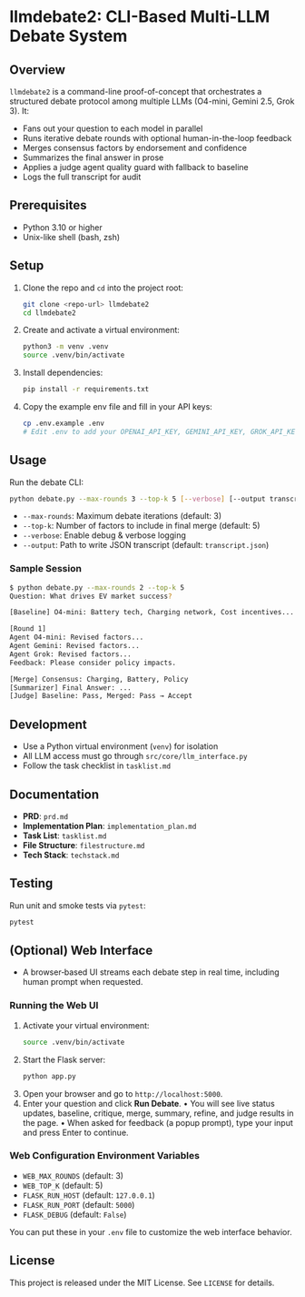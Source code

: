 # llmdebate2: CLI-Based Multi-LLM Debate System

## Overview
`llmdebate2` is a command-line proof-of-concept that orchestrates a structured debate protocol among multiple LLMs (O4-mini, Gemini 2.5, Grok 3). It:

- Fans out your question to each model in parallel
- Runs iterative debate rounds with optional human-in-the-loop feedback
- Merges consensus factors by endorsement and confidence
- Summarizes the final answer in prose
- Applies a judge agent quality guard with fallback to baseline
- Logs the full transcript for audit

## Prerequisites
- Python 3.10 or higher
- Unix-like shell (bash, zsh)

## Setup
1. Clone the repo and `cd` into the project root:
   ```bash
   git clone <repo-url> llmdebate2
   cd llmdebate2
   ```
2. Create and activate a virtual environment:
   ```bash
   python3 -m venv .venv
   source .venv/bin/activate
   ```
3. Install dependencies:
   ```bash
   pip install -r requirements.txt
   ```
4. Copy the example env file and fill in your API keys:
   ```bash
   cp .env.example .env
   # Edit .env to add your OPENAI_API_KEY, GEMINI_API_KEY, GROK_API_KEY, etc.
   ```

## Usage
Run the debate CLI:
```bash
python debate.py --max-rounds 3 --top-k 5 [--verbose] [--output transcript.json]
```
- `--max-rounds`: Maximum debate iterations (default: 3)
- `--top-k`: Number of factors to include in final merge (default: 5)
- `--verbose`: Enable debug & verbose logging
- `--output`: Path to write JSON transcript (default: `transcript.json`)

### Sample Session
```bash
$ python debate.py --max-rounds 2 --top-k 5
Question: What drives EV market success?

[Baseline] O4-mini: Battery tech, Charging network, Cost incentives...

[Round 1]
Agent O4-mini: Revised factors...
Agent Gemini: Revised factors...
Agent Grok: Revised factors...
Feedback: Please consider policy impacts.

[Merge] Consensus: Charging, Battery, Policy
[Summarizer] Final Answer: ...
[Judge] Baseline: Pass, Merged: Pass → Accept
``` 

## Development
- Use a Python virtual environment (`venv`) for isolation
- All LLM access must go through `src/core/llm_interface.py`
- Follow the task checklist in `tasklist.md`

## Documentation
- **PRD**: `prd.md`  
- **Implementation Plan**: `implementation_plan.md`  
- **Task List**: `tasklist.md`  
- **File Structure**: `filestructure.md`  
- **Tech Stack**: `techstack.md`  

## Testing
Run unit and smoke tests via `pytest`:
```bash
pytest
```

## (Optional) Web Interface
- A browser‐based UI streams each debate step in real time, including human prompt when requested.

### Running the Web UI
1. Activate your virtual environment:
   ```bash
   source .venv/bin/activate
   ```
2. Start the Flask server:
   ```bash
   python app.py
   ```
3. Open your browser and go to `http://localhost:5000`.
4. Enter your question and click **Run Debate**.
• You will see live status updates, baseline, critique, merge, summary, refine, and judge results in the page.
• When asked for feedback (a popup prompt), type your input and press Enter to continue.

### Web Configuration Environment Variables
- `WEB_MAX_ROUNDS` (default: 3)
- `WEB_TOP_K`       (default: 5)
- `FLASK_RUN_HOST`  (default: `127.0.0.1`)
- `FLASK_RUN_PORT`  (default: `5000`)
- `FLASK_DEBUG`     (default: `False`)  

You can put these in your `.env` file to customize the web interface behavior.

## License
This project is released under the MIT License. See `LICENSE` for details. 